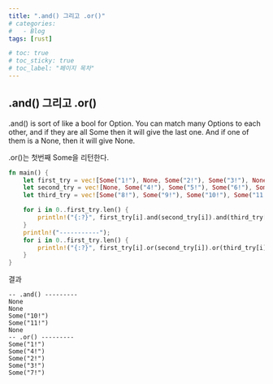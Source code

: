 ```yaml
---
title: ".and() 그리고 .or()"
# categories:
#   - Blog
tags: [rust]

# toc: true
# toc_sticky: true
# toc_label: "페이지 목차"
---
```


## .and() 그리고 .or()

.and() is sort of like a bool for Option. You can match many Options to each other, and if they are all Some then it will give the last one. And if one of them is a None, then it will give None.

.or()는 첫번째 Some을 리턴한다.


```rust
fn main() {
    let first_try = vec![Some("1!"), None, Some("2!"), Some("3!"), None];
    let second_try = vec![None, Some("4!"), Some("5!"), Some("6!"), Some("7!")];
    let third_try = vec![Some("8!"), Some("9!"), Some("10!"), Some("11!"), None];

    for i in 0..first_try.len() {
        println!("{:?}", first_try[i].and(second_try[i]).and(third_try[i]));
    }
    println!("-----------");
    for i in 0..first_try.len() {
        println!("{:?}", first_try[i].or(second_try[i]).or(third_try[i]));
    }
}
```

결과
```text
-- .and() ---------
None
None
Some("10!")
Some("11!")
None
-- .or() ---------
Some("1!")
Some("4!")
Some("2!")
Some("3!")
Some("7!")
```